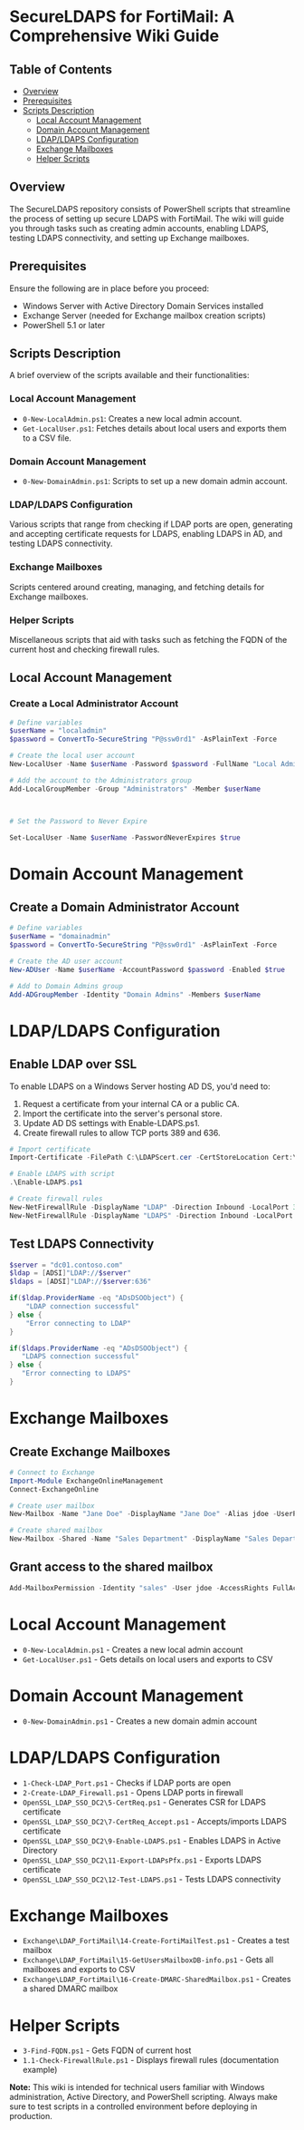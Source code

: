 # SecureLDAPS for FortiMail: A Comprehensive Wiki Guide

## Table of Contents
* [Overview](#overview)
* [Prerequisites](#prerequisites)
* [Scripts Description](#scripts-description)
    - [Local Account Management](#local-account-management)
    - [Domain Account Management](#domain-account-management)
    - [LDAP/LDAPS Configuration](#ldapldaps-configuration)
    - [Exchange Mailboxes](#exchange-mailboxes)
    - [Helper Scripts](#helper-scripts)

## Overview
The SecureLDAPS repository consists of PowerShell scripts that streamline the process of setting up secure LDAPS with FortiMail. The wiki will guide you through tasks such as creating admin accounts, enabling LDAPS, testing LDAPS connectivity, and setting up Exchange mailboxes.

## Prerequisites
Ensure the following are in place before you proceed:
- Windows Server with Active Directory Domain Services installed
- Exchange Server (needed for Exchange mailbox creation scripts)
- PowerShell 5.1 or later

## Scripts Description
A brief overview of the scripts available and their functionalities:

### Local Account Management
* `0-New-LocalAdmin.ps1`: Creates a new local admin account.
* `Get-LocalUser.ps1`: Fetches details about local users and exports them to a CSV file.

### Domain Account Management
* `0-New-DomainAdmin.ps1`: Scripts to set up a new domain admin account.

### LDAP/LDAPS Configuration
Various scripts that range from checking if LDAP ports are open, generating and accepting certificate requests for LDAPS, enabling LDAPS in AD, and testing LDAPS connectivity.

### Exchange Mailboxes
Scripts centered around creating, managing, and fetching details for Exchange mailboxes.

### Helper Scripts
Miscellaneous scripts that aid with tasks such as fetching the FQDN of the current host and checking firewall rules.

## Local Account Management
### Create a Local Administrator Account
```powershell
# Define variables
$userName = "localadmin" 
$password = ConvertTo-SecureString "P@ssw0rd1" -AsPlainText -Force

# Create the local user account
New-LocalUser -Name $userName -Password $password -FullName "Local Admin" -Description "Local Administrator Account"

# Add the account to the Administrators group  
Add-LocalGroupMember -Group "Administrators" -Member $userName



# Set the Password to Never Expire

Set-LocalUser -Name $userName -PasswordNeverExpires $true
```

# Domain Account Management

## Create a Domain Administrator Account

```powershell
# Define variables
$userName = "domainadmin"
$password = ConvertTo-SecureString "P@ssw0rd1" -AsPlainText -Force  

# Create the AD user account
New-ADUser -Name $userName -AccountPassword $password -Enabled $true 

# Add to Domain Admins group
Add-ADGroupMember -Identity "Domain Admins" -Members $userName
```

# LDAP/LDAPS Configuration

## Enable LDAP over SSL

To enable LDAPS on a Windows Server hosting AD DS, you'd need to:
1. Request a certificate from your internal CA or a public CA.
2. Import the certificate into the server's personal store.
3. Update AD DS settings with Enable-LDAPS.ps1.
4. Create firewall rules to allow TCP ports 389 and 636.

```powershell
# Import certificate 
Import-Certificate -FilePath C:\LDAPScert.cer -CertStoreLocation Cert:\LocalMachine\My

# Enable LDAPS with script
.\Enable-LDAPS.ps1

# Create firewall rules
New-NetFirewallRule -DisplayName "LDAP" -Direction Inbound -LocalPort 389 -Protocol TCP -Action Allow
New-NetFirewallRule -DisplayName "LDAPS" -Direction Inbound -LocalPort 636 -Protocol TCP -Action Allow
```

## Test LDAPS Connectivity

```powershell
$server = "dc01.contoso.com"
$ldap = [ADSI]"LDAP://$server" 
$ldaps = [ADSI]"LDAP://$server:636"

if($ldap.ProviderName -eq "ADsDSOObject") {
    "LDAP connection successful"
} else {
    "Error connecting to LDAP" 
}

if($ldaps.ProviderName -eq "ADsDSOObject") {
   "LDAPS connection successful"
} else {
   "Error connecting to LDAPS"
}
```

# Exchange Mailboxes

## Create Exchange Mailboxes

```powershell
# Connect to Exchange 
Import-Module ExchangeOnlineManagement
Connect-ExchangeOnline

# Create user mailbox
New-Mailbox -Name "Jane Doe" -DisplayName "Jane Doe" -Alias jdoe -UserPrincipalName jdoe@contoso.com -Database "Mailbox Database"

# Create shared mailbox
New-Mailbox -Shared -Name "Sales Department" -DisplayName "Sales Department" -Alias sales -UserPrincipalName sales@contoso.com
```

## Grant access to the shared mailbox

```powershell
Add-MailboxPermission -Identity "sales" -User jdoe -AccessRights FullAccess -InheritanceType All
```

# Local Account Management

- `0-New-LocalAdmin.ps1` - Creates a new local admin account
- `Get-LocalUser.ps1` - Gets details on local users and exports to CSV

# Domain Account Management

- `0-New-DomainAdmin.ps1` - Creates a new domain admin account

# LDAP/LDAPS Configuration

- `1-Check-LDAP_Port.ps1` - Checks if LDAP ports are open
- `2-Create-LDAP_Firewall.ps1` - Opens LDAP ports in firewall
- `OpenSSL_LDAP_SSO_DC2\5-CertReq.ps1` - Generates CSR for LDAPS certificate
- `OpenSSL_LDAP_SSO_DC2\7-CertReq_Accept.ps1` - Accepts/imports LDAPS certificate
- `OpenSSL_LDAP_SSO_DC2\9-Enable-LDAPS.ps1` - Enables LDAPS in Active Directory
- `OpenSSL_LDAP_SSO_DC2\11-Export-LDAPsPfx.ps1` - Exports LDAPS certificate
- `OpenSSL_LDAP_SSO_DC2\12-Test-LDAPS.ps1` - Tests LDAPS connectivity

# Exchange Mailboxes

- `Exchange\LDAP_FortiMail\14-Create-FortiMailTest.ps1` - Creates a test mailbox
- `Exchange\LDAP_FortiMail\15-GetUsersMailboxDB-info.ps1` - Gets all mailboxes and exports to CSV
- `Exchange\LDAP_FortiMail\16-Create-DMARC-SharedMailbox.ps1` - Creates a shared DMARC mailbox

# Helper Scripts

- `3-Find-FQDN.ps1` - Gets FQDN of current host
- `1.1-Check-FirewallRule.ps1` - Displays firewall rules (documentation example)


**Note:** This wiki is intended for technical users familiar with Windows administration, Active Directory, and PowerShell scripting. Always make sure to test scripts in a controlled environment before deploying in production.
